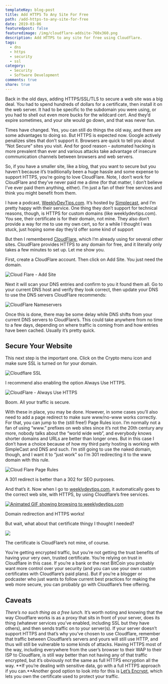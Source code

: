 ```yaml
---
templateKey: blog-post
title: Add HTTPS To Any Site For Free
path: /add-https-to-any-site-for-free
date: 2019-03-06
featuredpost: false
featuredimage: /img/cloudflare-addsite-760x360.png
description: Add HTTPS to any site for free using Cloudflare.
tags:
  - dns
  - https
  - security
  - ssl
category:
  - Security
  - Software Development
comments: true
share: true
---
```

Back in the old days, adding HTTPS/SSL/TLS to secure a web site was a big deal. You had to spend hundreds of dollars for a certificate, then install it on the web server. It had to be specific to the subdomain you were using, or you had to shell out even more bucks for the wildcard cert. And they’d expire sometimes, and your site would go down, and that was never fun.

Times have changed. Yes, you can still do things the old way, and there are some advantages to doing so. But HTTPS is expected now. Google actively penalizes sites that don’t support it. Browsers are quick to tell you about “Not Secure” sites you visit. And for good reason – automated hacking is more prevalent than ever and various attacks take advantage of insecure communication channels between browsers and web servers.

So, if you have a smaller site, like a blog, that you want to secure but you haven’t because it’s traditionally been a huge hassle and some expense to support HTTPS, you’re going to love CloudFlare. Note, I don’t work for CloudFlare and they’ve never paid me a dime (for that matter, I don’t believe I’ve ever paid them anything, either). I’m just a fan of their free services and think you might benefit from them.

I have a podcast, [WeeklyDevTips.com](https://weeklydevtips.com/). It’s hosted by [Simplecast](https://simplecast.com/), and I’m pretty happy with their service. One thing they don’t support for technical reasons, though, is HTTPS for custom domains (like weeklydevtips.com). You see, their certificate is for their domain, not mine. They also don’t provide a way for me to use my own cert, so for a while I thought I was stuck, just hoping some day they’d offer some kind of support

But then I remembered [CloudFlare](https://www.cloudflare.com/), which I’m already using for several other sites. CloudFlare provides HTTPS to any domain for free, and it literally only takes a few minutes to set up. Let me show you.

First, create a CloudFlare account. Then click on Add Site. You just need the domain.

![Cloud Flare - Add Site](/img/cloudflare-addsite.png)

Next it will scan your DNS entries and confirm to you it found them all. Go to your current DNS host and verify they look correct, then update your DNS to use the DNS servers CloudFlare recommends:

![CloudFlare Nameservers](/img/cloudflare-nameservers.png)

Once this is done, there may be some delay while DNS shifts from your current DNS servers to CloudFlare’s. This could take anywhere from no time to a few days, depending on where traffic is coming from and how entries have been cached. Usually it’s pretty quick.

## Secure Your Website

This next step is the important one. Click on the Crypto menu icon and make sure SSL is turned on for your domain.

![Cloudflare SSL](/img/cloudflare-ssl.png)

I recommend also enabling the option Always Use HTTPS.

![CloudFlare - Always Use HTTPS](/img/cloudflare-always-https.png)

Boom. All your traffic is secure.

With these in place, you may be done. However, in some cases you’ll also need to add a page redirect to make sure www/no-www works correctly. For that, you can jump to the (still free!) Page Rules icon. I’m normally not a fan of using “www.” prefixes on web sites since it’s not the 20th century any more, nobody talks about the “world wide web”, and everybody knows shorter domains and URLs are better than longer ones. But in this case I don’t have a choice because of how my third party hosting is working with SimpleCast and DNS and such. I’m still going to use the naked domain, though, and I want it to “just work” so I’m 301 redirecting it to the www domain with this rule.

![Cloud Flare Page Rules](/img/cloudflare-pagerules.png)

A 301 redirect is better than a 302 for SEO purposes.

And that’s it. Now when I go to [weeklydevtips.com](https://weeklydevtips.com/), it automatically goes to the correct web site, with HTTPS, by using Cloudflare’s free services.

[![Animated GIF showing browsing to weeklydevtips.com](/img/weekly-dev-tips-https.gif)](https://weeklydevtips.com/)

Domain redirection and HTTPS works!

But wait, what about that certificate thingy I thought I needed?

![](/img/cloudflare-certificate.png)

The certificate is CloudFlare’s not mine, of course.

You’re getting encrypted traffic, but you’re not getting the trust benefits of having your very own, trusted certificate. You’re relying on trust in Cloudflare in this case. If you’re a bank or the next BitCoin you probably want more control over your security (and you can use your own custom certificates with Cloudflare’s paid plans). But if you’re a blogger or podcaster who just wants to follow current best practices for making the web more secure, you can probably go with Cloudflare’s free offering.

## Caveats

*There’s no such thing as a free lunch.* It’s worth noting and knowing that the way Cloudflare works is as a proxy that sits in front of your server, does its thing (whatever services you’ve enabled, including SSL but they have others), and then sends traffic on to your server(s). If your server doesn’t support HTTPS and that’s why you’ve chosen to use Cloudflare, remember that traffic between Cloudflare’s servers and yours will still use HTTP, and thus will still be vulnerable to some kinds of attacks. Having HTTPS most of the way, including everywhere from the user’s browser to their WAP to their ISP to Cloudflare, is still way better than not having any of that traffic encrypted, but it’s obviously not the same as full HTTPS encryption all the way. **If you’re dealing with sensitive data, go with a full HTTPS approach if you can.**Another good option to look into for this is [Let’s Encrypt](https://letsencrypt.org/), which lets you own the certificate used to protect your traffic.